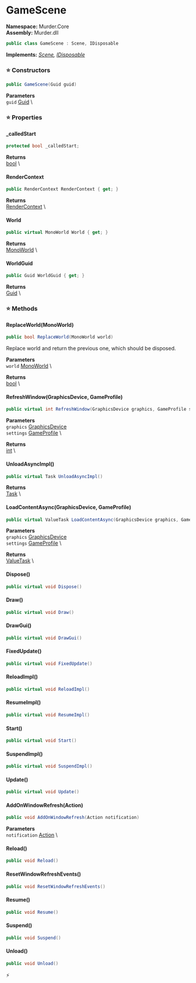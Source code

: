 # GameScene

**Namespace:** Murder.Core \
**Assembly:** Murder.dll

```csharp
public class GameScene : Scene, IDisposable
```

**Implements:** _[Scene](../../Murder/Core/Scene.html), [IDisposable](https://learn.microsoft.com/en-us/dotnet/api/System.IDisposable?view=net-7.0)_

### ⭐ Constructors
```csharp
public GameScene(Guid guid)
```

**Parameters** \
`guid` [Guid](https://learn.microsoft.com/en-us/dotnet/api/System.Guid?view=net-7.0) \

### ⭐ Properties
#### _calledStart
```csharp
protected bool _calledStart;
```

**Returns** \
[bool](https://learn.microsoft.com/en-us/dotnet/api/System.Boolean?view=net-7.0) \
#### RenderContext
```csharp
public RenderContext RenderContext { get; }
```

**Returns** \
[RenderContext](../../Murder/Core/Graphics/RenderContext.html) \
#### World
```csharp
public virtual MonoWorld World { get; }
```

**Returns** \
[MonoWorld](../../Murder/Core/MonoWorld.html) \
#### WorldGuid
```csharp
public Guid WorldGuid { get; }
```

**Returns** \
[Guid](https://learn.microsoft.com/en-us/dotnet/api/System.Guid?view=net-7.0) \
### ⭐ Methods
#### ReplaceWorld(MonoWorld)
```csharp
public bool ReplaceWorld(MonoWorld world)
```

Replace world and return the previous one, which should be disposed.

**Parameters** \
`world` [MonoWorld](../../Murder/Core/MonoWorld.html) \

**Returns** \
[bool](https://learn.microsoft.com/en-us/dotnet/api/System.Boolean?view=net-7.0) \

#### RefreshWindow(GraphicsDevice, GameProfile)
```csharp
public virtual int RefreshWindow(GraphicsDevice graphics, GameProfile settings)
```

**Parameters** \
`graphics` [GraphicsDevice](https://docs.monogame.net/api/Microsoft.Xna.Framework.Graphics.GraphicsDevice.html) \
`settings` [GameProfile](../../Murder/Assets/GameProfile.html) \

**Returns** \
[int](https://learn.microsoft.com/en-us/dotnet/api/System.Int32?view=net-7.0) \

#### UnloadAsyncImpl()
```csharp
public virtual Task UnloadAsyncImpl()
```

**Returns** \
[Task](https://learn.microsoft.com/en-us/dotnet/api/System.Threading.Tasks.Task?view=net-7.0) \

#### LoadContentAsync(GraphicsDevice, GameProfile)
```csharp
public virtual ValueTask LoadContentAsync(GraphicsDevice graphics, GameProfile settings)
```

**Parameters** \
`graphics` [GraphicsDevice](https://docs.monogame.net/api/Microsoft.Xna.Framework.Graphics.GraphicsDevice.html) \
`settings` [GameProfile](../../Murder/Assets/GameProfile.html) \

**Returns** \
[ValueTask](https://learn.microsoft.com/en-us/dotnet/api/System.Threading.Tasks.ValueTask?view=net-7.0) \

#### Dispose()
```csharp
public virtual void Dispose()
```

#### Draw()
```csharp
public virtual void Draw()
```

#### DrawGui()
```csharp
public virtual void DrawGui()
```

#### FixedUpdate()
```csharp
public virtual void FixedUpdate()
```

#### ReloadImpl()
```csharp
public virtual void ReloadImpl()
```

#### ResumeImpl()
```csharp
public virtual void ResumeImpl()
```

#### Start()
```csharp
public virtual void Start()
```

#### SuspendImpl()
```csharp
public virtual void SuspendImpl()
```

#### Update()
```csharp
public virtual void Update()
```

#### AddOnWindowRefresh(Action)
```csharp
public void AddOnWindowRefresh(Action notification)
```

**Parameters** \
`notification` [Action](https://learn.microsoft.com/en-us/dotnet/api/System.Action?view=net-7.0) \

#### Reload()
```csharp
public void Reload()
```

#### ResetWindowRefreshEvents()
```csharp
public void ResetWindowRefreshEvents()
```

#### Resume()
```csharp
public void Resume()
```

#### Suspend()
```csharp
public void Suspend()
```

#### Unload()
```csharp
public void Unload()
```



⚡